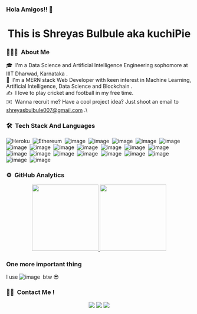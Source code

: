 ### Hola Amigos!! 👋

<h1 align="center"> This is Shreyas Bulbule aka kuchiPie </h1>

### 👨🏻‍💻 &nbsp;About Me

🎓 &nbsp;I'm a Data Science and Artificial Intelligence Engineering sophomore at IIIT Dharwad, Karnataka .\
🌱 &nbsp;I'm a MERN stack Web Developer with keen interest in Machine Learning, Artificial Intelligence, Data Science and Blockchain .\
✍️ &nbsp;I love to play cricket and football in my free time.\
✉️ &nbsp;Wanna recruit me? Have a cool project idea? Just shoot an email to shreyasbulbule007@gmail.com .\



### 🛠 &nbsp;Tech Stack And Languages

![Heroku](https://img.shields.io/badge/Heroku-430098?style=for-the-badge&logo=heroku&logoColor=white)&nbsp;
![Ethereum](https://img.shields.io/badge/Ethereum-3C3C3D?style=for-the-badge&logo=Ethereum&logoColor=white)&nbsp;
![image](https://img.shields.io/badge/MongoDB-4EA94B?style=for-the-badge&logo=mongodb&logoColor=white)&nbsp;
![image](https://img.shields.io/badge/Bootstrap-563D7C?style=for-the-badge&logo=bootstrap&logoColor=white)&nbsp;
![image](https://img.shields.io/badge/Node.js-339933?style=for-the-badge&logo=nodedotjs&logoColor=white)&nbsp;
![image](https://img.shields.io/badge/npm-CB3837?style=for-the-badge&logo=npm&logoColor=white)&nbsp;
![image](https://img.shields.io/badge/Postman-FF6C37?style=for-the-badge&logo=Postman&logoColor=white)&nbsp;
![image](https://img.shields.io/badge/R-276DC3?style=for-the-badge&logo=r&logoColor=white)&nbsp;
![image](https://img.shields.io/badge/React-20232A?style=for-the-badge&logo=react&logoColor=61DAFB)&nbsp;
![image](https://img.shields.io/badge/Selenium-43B02A?style=for-the-badge&logo=Selenium&logoColor=white)&nbsp;
![image](https://img.shields.io/badge/Visual_Studio_Code-0078D4?style=for-the-badge&logo=visual%20studio%20code&logoColor=white)&nbsp;
![image](https://img.shields.io/badge/C-00599C?style=for-the-badge&logo=c&logoColor=white)&nbsp;
![image](https://img.shields.io/badge/C%2B%2B-00599C?style=for-the-badge&logo=c%2B%2B&logoColor=white)&nbsp;
![image](https://img.shields.io/badge/CSS3-1572B6?style=for-the-badge&logo=css3&logoColor=white)&nbsp;
![image](https://img.shields.io/badge/HTML5-E34F26?style=for-the-badge&logo=html5&logoColor=white)&nbsp;
![image](https://img.shields.io/badge/Java-ED8B00?style=for-the-badge&logo=java&logoColor=white)&nbsp;
![image](https://img.shields.io/badge/JavaScript-323330?style=for-the-badge&logo=javascript&logoColor=F7DF1E)&nbsp;
![image](https://img.shields.io/badge/json-5E5C5C?style=for-the-badge&logo=json&logoColor=white)&nbsp;
![image](https://img.shields.io/badge/Numpy-777BB4?style=for-the-badge&logo=numpy&logoColor=white)&nbsp;
![image](https://img.shields.io/badge/Pandas-2C2D72?style=for-the-badge&logo=pandas&logoColor=white)&nbsp;
![image](https://img.shields.io/badge/PHP-777BB4?style=for-the-badge&logo=php&logoColor=white)&nbsp;
![image](https://img.shields.io/badge/Python-FFD43B?style=for-the-badge&logo=python&logoColor=darkgreen)&nbsp;
![image](https://img.shields.io/badge/Solidity-e6e6e6?style=for-the-badge&logo=solidity&logoColor=black)&nbsp;




### ⚙️ &nbsp;GitHub Analytics

<p align="center">
<a href="https://github.com/koolgax99">
  <img height="180em" src="https://github-readme-stats-eight-theta.vercel.app/api?username=kuchiPie&show_icons=true&theme=blue-green&include_all_commits=true&count_private=true"/>
  <img height="180em" src="https://github-readme-stats-eight-theta.vercel.app/api/top-langs/?username=kuchiPie&layout=compact&langs_count=8&theme=blue-green"/>
</a>
</p>


### One more important thing
I use  ![image](https://img.shields.io/badge/Arch_Linux-1793D1?style=for-the-badge&logo=arch-linux&logoColor=white)&nbsp; btw 😎


### 🤝🏻 &nbsp;Contact Me !

<p align="center">
<a href="https://www.linkedin.com/in/shreyas-bulbule-3912301b3/"><img src="https://img.shields.io/badge/-Shreyas%20Bulbule-0077B5?style=flat&logo=Linkedin&logoColor=white"/></a>
<a href="mailto:shreyasbulbule007@gmail.com"><img src="https://img.shields.io/badge/-shreyasbulbule007@gmail.com-D14836?style=flat&logo=Gmail&logoColor=white"/></a>
<a href="https://twitter.com/BulbuleShreyas"><img src="https://img.shields.io/twitter/url/https/twitter.com/shreyasbulbule.svg?style=social&label=%40bulbuleshreyas"</img></a>
</p>

